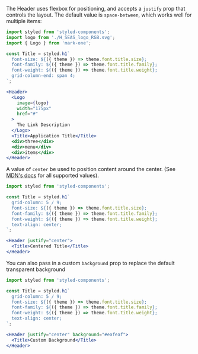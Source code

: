 The Header uses flexbox for positioning, and accepts a `justify` prop that controls the layout. The default value is `space-between`, which works well for multiple items:

```jsx
import styled from 'styled-components';
import logo from './H_SEAS_logo_RGB.svg';
import { Logo } from 'mark-one';

const Title = styled.h1`
  font-size: ${({ theme }) => theme.font.title.size};
  font-family: ${({ theme }) => theme.font.title.family};
  font-weight: ${({ theme }) => theme.font.title.weight};
  grid-column-end: span 4;
`;

<Header>
  <Logo
    image={logo}
    width="175px"
    href="#"
  >
    The Link Description
  </Logo>
  <Title>Application Title</Title>
  <div>three</div>
  <div>menu</div>
  <div>items</div>
</Header>
```

A value of `center` be used to position content around the center. (See [MDN's docs](https://developer.mozilla.org/en-US/docs/Web/CSS/justify-content) for all supported values).

```jsx
import styled from 'styled-components';

const Title = styled.h1`
  grid-column: 5 / 9;
  font-size: ${({ theme }) => theme.font.title.size};
  font-family: ${({ theme }) => theme.font.title.family};
  font-weight: ${({ theme }) => theme.font.title.weight};
  text-align: center;
`;

<Header justify="center">
  <Title>Centered Title</Title>
</Header>
```

You can also pass in a custom `background` prop to replace the default transparent background

```jsx
import styled from 'styled-components';

const Title = styled.h1`
  grid-column: 5 / 9;
  font-size: ${({ theme }) => theme.font.title.size};
  font-family: ${({ theme }) => theme.font.title.family};
  font-weight: ${({ theme }) => theme.font.title.weight};
  text-align: center;
`;

<Header justify="center" background="#eafeaf">
  <Title>Custom Background</Title>
</Header>
```
